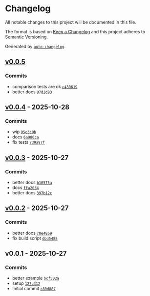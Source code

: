 # Changelog

All notable changes to this project will be documented in this file.

The format is based on [Keep a Changelog](https://keepachangelog.com/en/1.0.0/)
and this project adheres to [Semantic Versioning](https://semver.org/spec/v2.0.0.html).

Generated by [`auto-changelog`](https://github.com/CookPete/auto-changelog).

## [v0.0.5](https://github.com/substrate-system/bab-ts/compare/v0.0.4...v0.0.5)

### Commits

- comparison tests are ok [`c430619`](https://github.com/substrate-system/bab-ts/commit/c43061959037871e92483923c649a89af31c1cf4)
- better docs [`87d2d93`](https://github.com/substrate-system/bab-ts/commit/87d2d93c8d57d09eb4be03d0d346d69b945ea70f)

## [v0.0.4](https://github.com/substrate-system/bab-ts/compare/v0.0.3...v0.0.4) - 2025-10-28

### Commits

- wip [`95c3c0b`](https://github.com/substrate-system/bab-ts/commit/95c3c0bd6da08f9103d24a610815fcd93c46f6bb)
- docs [`6a980ca`](https://github.com/substrate-system/bab-ts/commit/6a980ca8992e6fab42e107362bfc1012e8af9a6d)
- fix tests [`739a87f`](https://github.com/substrate-system/bab-ts/commit/739a87fb8fc80727e13461a843dc0d7643b89566)

## [v0.0.3](https://github.com/substrate-system/bab-ts/compare/v0.0.2...v0.0.3) - 2025-10-27

### Commits

- better docs [`b10575a`](https://github.com/substrate-system/bab-ts/commit/b10575a151734c5cfa6d332c43bbaabe8eb32dc4)
- docs [`ffa2034`](https://github.com/substrate-system/bab-ts/commit/ffa2034c57f97d33266fb85025b5618ed49d5c59)
- better docs [`397b12c`](https://github.com/substrate-system/bab-ts/commit/397b12cce634a40adcd501030d21a00297f2e541)

## [v0.0.2](https://github.com/substrate-system/bab-ts/compare/v0.0.1...v0.0.2) - 2025-10-27

### Commits

- better docs [`70e4869`](https://github.com/substrate-system/bab-ts/commit/70e486940e61f6fe78b8ed377853b5efe3954a7c)
- fix build script [`dbd5488`](https://github.com/substrate-system/bab-ts/commit/dbd548856f557b027ff06ff142e71a2e22bff67e)

## v0.0.1 - 2025-10-27

### Commits

- better example [`bcf502a`](https://github.com/substrate-system/bab-ts/commit/bcf502a3c57f9a644b3586b9608ab2c430fe36ae)
- setup [`127c312`](https://github.com/substrate-system/bab-ts/commit/127c312bb7cd3a3c81ed9c274cb5a0678eae811f)
- Initial commit [`c80d887`](https://github.com/substrate-system/bab-ts/commit/c80d887da8f607091e910f6d064cdf324f1fe740)

